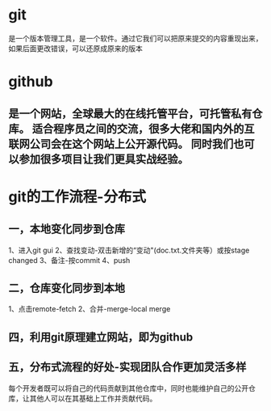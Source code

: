 # git
是一个版本管理工具，是一个软件。通过它我们可以把原来提交的内容重现出来，如果后面更改错误，可以还原成原来的版本
# github
是一个网站，全球最大的在线托管平台，可托管私有仓库。
适合程序员之间的交流，很多大佬和国内外的互联网公司会在这个网站上公开源代码。
同时我们也可以参加很多项目让我们更具实战经验。
------------
# git的工作流程-分布式
## 一，本地变化同步到仓库
1、进入git gui
2、查找变动-双击新增的“变动"(doc.txt.文件夹等）或按stage changed
3、备注-按commit
4、push
## 二，仓库变化同步到本地
1、点击remote-fetch
2、合并-merge-local merge
## 四，利用git原理建立网站，即为github
## 五，分布式流程的好处-实现团队合作更加灵活多样
每个开发者既可以将自己的代码贡献到其他仓库中，同时也能维护自己的公开仓库，让其他人可以在其基础上工作并贡献代码。
